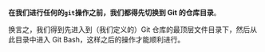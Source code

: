 **在我们进行任何的`git`操作之前，我们都得先切换到 Git 的仓库目录**。

换言之，我们得到先进入到（我们定义的）Git 仓库的最顶层文件目录下，然后从此目录中进入 Git Bash，这样之后的操作才能顺利进行。


